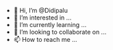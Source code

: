 - 👋 Hi, I’m @Didipalu
- 👀 I’m interested in ...
- 🌱 I’m currently learning ...
- 💞️ I’m looking to collaborate on ...
- 📫 How to reach me ...

<!---
Didipalu/Didipalu is a ✨ special ✨ repository because its `README.md` (this file) appears on your GitHub profile.
You can click the Preview link to take a look at your changes.
--->
